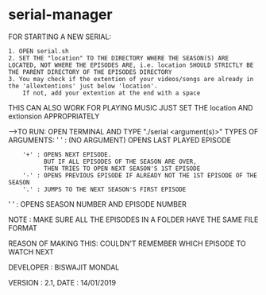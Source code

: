 # serial-manager

FOR STARTING A NEW SERIAL:

	1. OPEN serial.sh
	2. SET THE "location" TO THE DIRECTORY WHERE THE SEASON(S) ARE LOCATED, NOT WHERE THE EPISODES ARE, i.e. location SHOULD STRICTLY BE THE PARENT DIRECTORY OF THE EPISODES DIRECTORY
	3. You may check if the extention of your videos/songs are already in the 'allextentions' just below 'location'.
		If not, add your extention at the end with a space


THIS CAN ALSO WORK FOR PLAYING MUSIC
	JUST SET THE location AND extionsion APPROPRIATELY


-->TO RUN:
	OPEN TERMINAL AND TYPE "./serial <argument(s)>"
	TYPES OF ARGUMENTS:
		' ' : (NO ARGUMENT) OPENS LAST PLAYED EPISODE

		'+' : OPENS NEXT EPISODE.
		      BUT IF ALL EPISODES OF THE SEASON ARE OVER,
		      THEN TRIES TO OPEN NEXT SEASON'S 1ST EPISODE
		'-' : OPENS PREVIOUS EPISODE IF ALREADY NOT THE 1ST EPISODE OF THE SEASON
		'.' : JUMPS TO THE NEXT SEASON'S FIRST EPISODE

'<NUMBER1> <NUMBER2>' : OPENS SEASON NUMBER <NUMBER1> AND EPISODE NUMBER <NUMBER2>


NOTE : MAKE SURE ALL THE EPISODES IN A FOLDER HAVE THE SAME FILE FORMAT 


REASON OF MAKING THIS: COULDN'T REMEMBER WHICH EPISODE TO WATCH NEXT


DEVELOPER : BISWAJIT MONDAL

VERSION : 2.1, DATE : 14/01/2019
